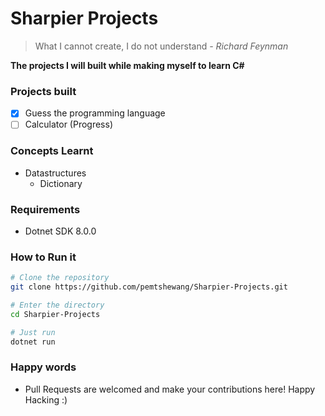 # Sharpier Projects

> What I cannot create, I do not understand
> _- Richard Feynman_

**The projects I will built while making myself to learn C#**

### Projects built

- [x] Guess the programming language
- [ ] Calculator (Progress)

### Concepts Learnt

- Datastructures
  - Dictionary

### Requirements

- Dotnet SDK 8.0.0

### How to Run it

```bash
# Clone the repository
git clone https://github.com/pemtshewang/Sharpier-Projects.git

# Enter the directory
cd Sharpier-Projects

# Just run
dotnet run
```

### Happy words

- Pull Requests are welcomed and make your contributions here!
  Happy Hacking :)
